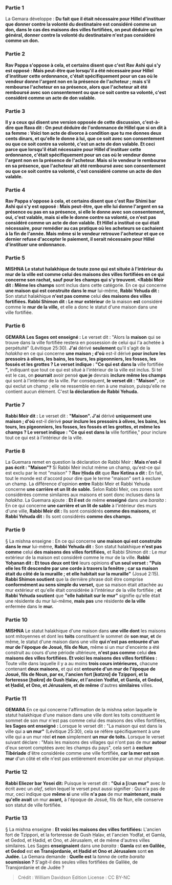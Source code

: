 
### Partie 1
La Gemara développe : <b>Du fait <b>que</b> il <b>était nécessaire pour Hillel d'instituer</b> que <b>donner contre la volonté</b> du destinataire <b>est</b> considéré comme <b>un don,</b> dans le cas des maisons des villes fortifiées, on peut déduire <b>qu'en général, donner contre la volonté</b> du destinataire <b>n'est pas</b> considéré comme <b>un don.</b>

### Partie 2
<b>Rav Pappa s'oppose à cela, et certains disent</b> que c'est <b>Rav Ashi</b> qui s'y est opposé : <b>Mais peut-être que lorsqu'il a été nécessaire pour Hillel d'instituer</b> cette ordonnance, c'était spécifiquement pour un cas <b>où</b> le vendeur donne l'argent <b>non en</b> la <b>présence</b> de l'acheteur ; <b>mais</b> s'il rembourse l'acheteur <b>en sa présence,</b> alors <b>que l'acheteur ait été remboursé <b>avec son consentement ou que</b> ce soit <b>contre sa volonté, c'est</b> considéré comme un acte de <b>don valable. </b>

### Partie 3
<b>Il y a</b> ceux <b>qui disent</b> une version opposée de cette discussion, c'est-à-dire que <b>Rava dit :</b> On peut déduire <b>de l'ordonnance de Hillel</b> que si on dit à sa femme : <b>Voici ton acte de divorce à condition que tu me donnes deux cents dinars, et qu'elle le donne</b> <b>à lui, que</b> ce soit <b>avec son consentement ou que</b> ce soit <b>contre sa volonté, c'est</b> un acte de <b>don valable. Et</b> ceci parce que <b>lorsqu'il était nécessaire pour Hillel d'instituer</b> cette ordonnance, c'était spécifiquement pour un cas <b>où</b> le vendeur donne l'argent <b>non en</b> la <b>présence</b> de l'acheteur. <b>Mais</b> si le vendeur le rembourse <b>en sa présence, que</b> l'acheteur ait été remboursé <b>avec son consentement ou que</b> ce soit <b>contre sa volonté, c'est</b> considéré comme un acte de <b>don valable.</b>

### Partie 4
<b>Rav Pappa s'oppose à cela, et certains disent</b> que c'est <b>Rav Shimi bar Ashi</b> qui s'y est opposé : <b>Mais peut-être, que</b> elle lui donne l'argent <b>en sa présence ou pas en sa présence,</b> si elle le donne <b>avec son consentement, oui,</b> c'est valable, mais si elle le donne <b>contre sa volonté,</b> ce n'est <b>pas</b> considéré comme un acte de don valable. <b>Et Hillel a institué ce qui était nécessaire,</b> pour remédier au cas pratique où les acheteurs se cachaient à la fin de l'année. Mais même si le vendeur retrouve l'acheteur et que ce dernier refuse d'accepter le paiement, il serait nécessaire pour Hillel d'instituer une ordonnance.

### Partie 5
<strong>MISHNA</strong> Le statut halakhique de <b>toute</b> zone <b>qui est</b> située <b>à l'intérieur du</b> mur de la ville est comme</b> celui <b>des maisons des villes fortifiées</b> en ce qui concerne son rachat, <b>sauf pour les champs</b> qui s'y trouvent. <Rabbi Meir dit : Même les champs</b> sont inclus dans cette catégorie. En ce qui concerne <b>une maison qui est construite dans le mur</b> lui-même, <b>Rabbi Yehuda dit :</b> Son statut halakhique <b>n'est pas comme</b> celui <b>des maisons des villes fortifiées. Rabbi Shimon dit : Le mur extérieur</b> de la maison <b>est</b> considéré comme le <b>mur de la ville,</b> et elle a donc le statut d'une maison dans une ville fortifiée.

### Partie 6
<strong>GEMARA</strong> <b>Les Sages ont enseigné :</b> Le verset dit : "Alors la <b>maison</b> qui se trouve dans la ville fortifiée restera en possession de celui qui l'a achetée à perpétuité" (Lévitique 25:30). <b>J'ai</b> dérivé <b>seulement</b> qu'il s'agit de la <i>halakha</i> en ce qui concerne <b>une maison ; d'où</b> est-il dérivé <b>pour inclure les pressoirs à olives, les bains, les tours, les pigeonniers, les fosses, les fossés et les grottes ? Le verset indique : "Ce qui est dans la</b> ville fortifiée <b>", </b> indiquant que tout ce qui est situé à l'intérieur de la ville est inclus. Si tel est le cas, on <b>pourrait</b> avoir pensé <b>que je</b> devrais <b>inclure même les champs</b> qui sont à l'intérieur de la ville. Par conséquent, <b>le verset dit : "Maison"</b>, ce qui exclut un champ ; elle ne ressemble en rien à une maison, puisqu'elle ne contient aucun élément. C'est <b>la déclaration de Rabbi Yehuda.</b>

### Partie 7
<b>Rabbi Meir dit :</b> Le verset dit : <b>"Maison". J'ai</b> dérivé <b>uniquement une maison ; d'où</b> est-il dérivé <b>pour inclure les pressoirs à olives, les bains, les tours, les pigeonniers, les fosses, les fossés et les grottes, et même les champs ? Le verset indique : "Ce qui est dans la</b> ville fortifiée,"</b> pour inclure tout ce qui est à l'intérieur de la ville.

### Partie 8
La Guemara remet en question la déclaration de Rabbi Meir : <b>Mais n'est-il pas écrit : "Maison"?</b> Si Rabbi Meir inclut même un champ, qu'est-ce qui est exclu par le mot "maison" ? <b>Rav Ḥisda dit</b> que <b>Rav Ketina a dit :</b> En fait, tout le monde est d'accord pour dire que le terme "maison" sert à exclure un champ. La différence d'opinion <b>entre</b> Rabbi Meir et Rabbi Yehuda concerne <b>une carrière et un lit de sable.</b> Selon Rabbi Meir, ces zones sont considérées comme similaires aux maisons et sont donc incluses dans la <i>halakha</i>. La Guemara ajoute : <b>Et il est</b> de même <b>enseigné</b> dans une <i>baraita</i> : En ce qui concerne <b>une carrière et un lit de sable</b> à l'intérieur des murs d'une ville, <b>Rabbi Meir dit :</b> Ils sont considérés <b>comme des maisons,</b> et <b>Rabbi Yehuda dit :</b> Ils sont considérés <b>comme des champs.</b>

### Partie 9
§ La mishna enseigne : En ce qui concerne <b>une maison qui est construite dans le mur</b> lui-même, <b>Rabbi Yehuda dit :</b> Son statut halakhique <b>n'est pas comme</b> celui <b>des maisons des villes fortifiées,</b> et Rabbi Shimon dit : Le mur extérieur de la maison est considéré comme le mur de la ville. <b>Rabbi Yoḥanan dit : Et tous deux ont tiré</b> leurs opinions <b>d'un seul verset : "Puis elle les fit descendre par une corde à travers la fenêtre ; car sa maison était du côté de la muraille ; et elle habitait sur la muraille"</b> (Josué 2:15). <b>Rabbi Shimon soutient</b> que la dernière phrase doit être comprise <b>conformément au sens simple du verset,</b> que sa maison était attachée au mur extérieur et qu'elle était considérée à l'intérieur de la ville fortifiée ; <b>et Rabbi Yehuda soutient</b> que <b>"elle habitait sur le mur"</b> signifie qu'elle était une résidente du mur lui-même, <b>mais pas</b> une résidente <b>de la ville</b> enfermée dans le <b>mur.</b>

### Partie 10
<strong>MISHNA</strong> Le statut halakhique d'une maison dans <b>une ville dont</b> les maisons sont mitoyennes et dont les <b>toits</b> constituent le sommet de <b>son mur, et</b> de même, le statut d'une maison dans une ville <b>qui n'est pas entourée d'un mur de l'époque de Josué, fils de Nun,</b> même si un mur d'enceinte a été construit au cours d'une période ultérieure, <b>n'est pas comme</b> celui <b>des maisons des villes fortifiées. Et voici les maisons des villes fortifiées :</b> Toute ville dans laquelle il y a au moins <b>trois cours intérieures,</b> chacune contenant <b>deux maisons,</b> et qui est <b>entourée d'un mur de l'époque de Josué, fils de Noun, par ex, l'ancien fort [<i>katzra</i>] de Tzippori, et la forteresse [<i>ḥakra</i>] de Gush Ḥalav, et l'ancien Yodfat, et Gamla, et Gedod, et Ḥadid, et Ono, et Jérusalem, et de même</b> d'autres <b>similaires</b> villes.

### Partie 11
<strong>GEMARA</strong> En ce qui concerne l'affirmation de la mishna selon laquelle le statut halakhique d'une maison dans une ville dont les toits constituent le sommet de son mur n'est pas comme celui des maisons des villes fortifiées, <b>les Sages ont enseigné :</b> Lorsque le verset dit : "La maison qui est dans la ville qui a <b>un mur"</b> (Lévitique 25:30), cela se réfère spécifiquement à une ville qui a un mur réel <b>et non</b> simplement <b>un mur de toits.</b> Lorsque le verset suivant déclare : "Mais les maisons des villages qui n'ont pas de mur <b>autour</b> d'eux seront comptées avec les champs du pays", cela sert à <b>exclure Tibériade</b> d'être considérée comme une ville fortifiée, <b>car la mer est son mur</b> d'un côté et elle n'est pas entièrement encerclée par un mur physique.

### Partie 12
<b>Rabbi Eliezer bar Yosei dit:</b> Puisque le verset dit : <b>"Qui a [</b><i>lo</i><b>un mur"</b> avec <i>lo</i> écrit avec un <i>alef</i>, selon lequel le verset peut aussi signifier : Qui n'a pas de mur, ceci indique que <b>même si</b> une ville <b>n'a pas</b> de mur <b>maintenant, mais qu'elle avait</b> un mur <b>avant,</b> à l'époque de Josué, fils de Nun, elle conserve son statut de ville fortifiée.

### Partie 13
§ La mishna enseigne : <b>Et voici les maisons des villes fortifiées:</b> L'ancien fort de Tzippori, et la forteresse de Gush Ḥalav, et l'ancien Yodfat, et Gamla, et Gedod, et Ḥadid, et Ono, et Jérusalem, et de même d'autres villes similaires. Les Sages <b>enseignaient</b> dans une <i>baraita</i> : <b>Gamla</b> est <b>en Galilée, et Gedod</b> est <b>en Transjordanie, et Ḥadid et Ono et Jérusalem</b> sont <b>en Judée.</b> La Gemara demande : <b>Quelle est</b> la <i>tanna</i> de cette <i>baraita</i> <b>soumission ?</b> S'agit-il des seules villes fortifiées de Galilée, de Transjordanie et de Judée ?

>Crédit : William Davidson Edition
>License : CC BY-NC